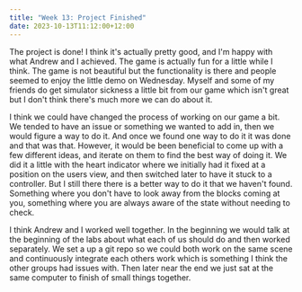 ```yaml
---
title: "Week 13: Project Finished"
date: 2023-10-13T11:12:00+12:00
---
```


The project is done! I think it's actually pretty good, and I'm happy with what Andrew and I achieved. The game is actually fun for a little while I think. The game is not beautiful but the functionality is there and people seemed to enjoy the little demo on Wednesday. Myself and some of my friends do get simulator sickness a little bit from our game which isn't great but I don't think there's much more we can do about it.

I think we could have changed the process of working on our game a bit. We tended to have an issue or something we wanted to add in, then we would figure a way to do it. And once we found one way to do it it was done and that was that. However, it would be been beneficial to come up with a few different ideas, and iterate on them to find the best way of doing it. We did it a little with the heart indicator where we initially had it fixed at a position on the users view, and then switched later to have it stuck to a controller. But I still there there is a better way to do it that we haven't found. Something where you don't have to look away from the blocks coming at you, something where you are always aware of the state without needing to check.

I think Andrew and I worked well together. In the beginning we would talk at the beginning of the labs about what each of us should do and then worked separately. We set a up a git repo so we could both work on the same scene and continuously integrate each others work which is something I think the other groups had issues with. Then later near the end we just sat at the same computer to finish of small things together.
